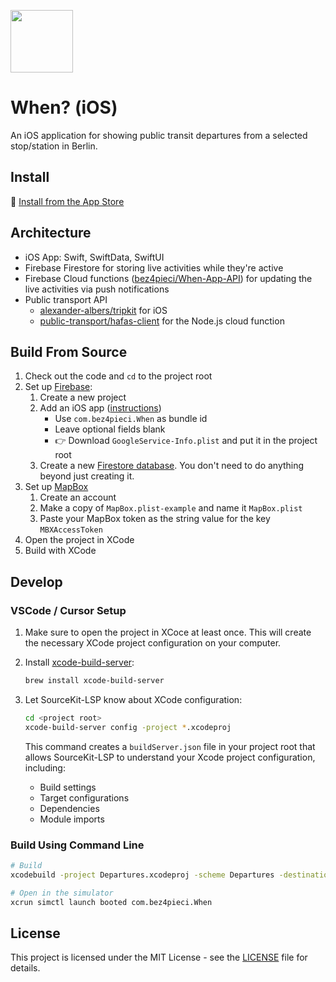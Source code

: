 <img src="Documentation/Icon@2x.png" width=100><br>

# When? (iOS)

An iOS application for showing public transit departures from a selected stop/station in Berlin.

## Install

📲 [Install from the App Store](https://apps.apple.com/de/app/when-berlin/id6746681074)

## Architecture

- iOS App: Swift, SwiftData, SwiftUI
- Firebase Firestore for storing live activities while they're active
- Firebase Cloud functions ([bez4pieci/When-App-API](https://github.com/bez4pieci/When-App-API)) for updating the live activities via push notifications
- Public transport API
   - [alexander-albers/tripkit](https://github.com/alexander-albers/tripkit) for iOS
   - [public-transport/hafas-client](https://github.com/public-transport/hafas-client) for the Node.js cloud function


## Build From Source

1. Check out the code and `cd` to the project root
1. Set up [Firebase](https://firebase.google.com/):
   1. Create a new project
   1. Add an iOS app ([instructions](https://firebase.google.com/docs/ios/setup#prerequisites))
      - Use `com.bez4pieci.When` as bundle id
      - Leave optional fields blank
      - 👉 Download `GoogleService-Info.plist` and put it in the project root
   1. Create a new [Firestore database](https://firebase.google.com/docs/firestore/quickstart). You don't need to do anything beyond just creating it.
1. Set up [MapBox](https://www.mapbox.com/)
   1. Create an account
   1. Make a copy of `MapBox.plist-example` and name it `MapBox.plist`
   1. Paste your MapBox token as the string value for the key `MBXAccessToken`
1. Open the project in XCode
1. Build with XCode

## Develop

### VSCode / Cursor Setup

1. Make sure to open the project in XCoce at least once. This will create the necessary XCode project configuration on your computer.

1. Install [xcode-build-server](https://github.com/SolaWing/xcode-build-server):
   ```bash
   brew install xcode-build-server
   ```

1. Let SourceKit-LSP know about XCode configuration:
   ```bash
   cd <project root>
   xcode-build-server config -project *.xcodeproj
   ```
   
   This command creates a `buildServer.json` file in your project root that allows SourceKit-LSP to understand your Xcode project configuration, including:
   - Build settings
   - Target configurations
   - Dependencies
   - Module imports

### Build Using Command Line

```bash
# Build
xcodebuild -project Departures.xcodeproj -scheme Departures -destination 'platform=iOS Simulator,name=iPhone 16'

# Open in the simulator
xcrun simctl launch booted com.bez4pieci.When
```

## License

This project is licensed under the MIT License - see the [LICENSE](LICENSE) file for details. 